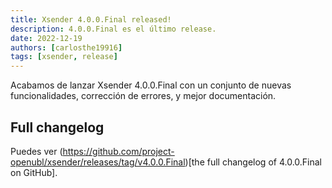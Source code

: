 ```yaml
---
title: Xsender 4.0.0.Final released!
description: 4.0.0.Final es el último release.
date: 2022-12-19
authors: [carlosthe19916]
tags: [xsender, release]
---
```


Acabamos de lanzar Xsender 4.0.0.Final con un conjunto de nuevas funcionalidades, corrección de errores, y mejor documentación.

## Full changelog

Puedes ver (https://github.com/project-openubl/xsender/releases/tag/v4.0.0.Final)[the full changelog of 4.0.0.Final on GitHub].
